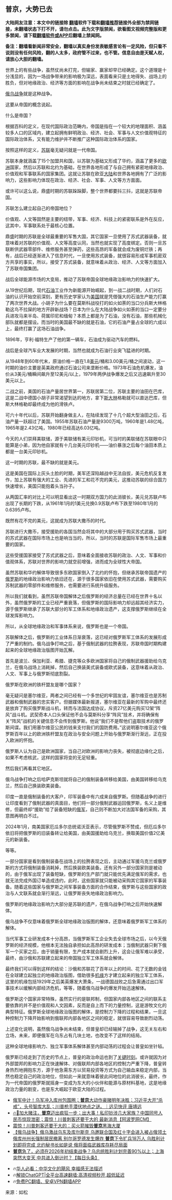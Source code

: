  <!-- 面包屑导航 --> <h2>普京，大势已去</h2> <p class="notice"><b>大陆网友注意：本文中的链接除 <a href="https://github.com/bannedbook/fanqiang" >翻墙</a>软件下载和<a href="https://github.com/killgcd/justmysocks/blob/master/README.md">翻墙推荐</a>链接外全部为禁网链接，未翻墙状态下打不开，请勿点击。此为文字版禁闻，欲看图文视频完整版和更多禁闻，请下载<a href="https://github.com/bannedbook/fanqiang">翻墙软件或APP</a>后翻墙上禁闻网。</p><p>备注：翻墙看新闻非常安全，翻墙以真实身份发表敏感言论有一定风险，但只看不说则没有任何风险，翻的人太多，政府管不过来，也不管。信息自由是天赋人权，请放心大胆的翻墙。</b></p>  <div class="entry"> <p>世界上的有些战争，虽然仗尚未打完，但输家、赢家却早已经确定。这个道理是十分浅显的，因为一场战争带来的影响极为深远，表面看来只是土地得失、战场上的胜负，但对地缘政治、经济等方面的影响在战争尚未结束之时就已经确定了。</p> <p><a href="https://www.bannedbook.org/bnews/tag/%e4%bf%84%e4%b9%8c%e6%88%98%e4%ba%89/" class="st_tag internal_tag" rel="tag" title="标签 俄乌战争 下的日志">俄乌战争</a>就是这种战争。</p> <p>这要从帝国的概念说起。</p> <p>什么是帝国？</p> <p>根据百科的定义，在现代国际政治范畴内，帝国是指在一个较大的地理面积、涵盖较多人口的区域内，建立起拥有鲜明政治、经济、社会、军事与人文价值观特征的国际政治体系，又有能力维护并不断推广这种国际政治体系的国家。</p> <p>按照这样的定义，<a href="https://www.bannedbook.org/bnews/tag/%E8%8B%8F%E8%81%94/" class="st_tag internal_tag" rel="tag" title="标签 苏联 下的日志">苏联</a>毫无疑问就是一代帝国。</p> <p>苏联本身就涵盖了15个加盟共和国，以苏联为基础又形成了华约，涵盖了更多的<a href="https://www.bannedbook.org/bnews/tag/%e6%ac%a7%e6%b4%b2/" class="st_tag internal_tag" rel="tag" title="标签 欧洲 下的日志">欧洲</a>国家，然后以苏联和北约为基础，在世界各地形成了与自己拥有紧密地缘政治、价值观和军事联系的国家集团。这就让苏联在欧亚<span class='wp_keywordlink_affiliate'><a href="https://www.bannedbook.org/" title="大陆" target="_blank">大陆</a></span>和世界各地拥有了广泛的影响力，这些影响力体现在政治、经济、社会、军事、人文等方方面面。</p> <p>或许可以这么说，鼎盛时期的苏联跺跺脚，整个世界都要抖三抖，这就是苏联帝国。</p> <p>苏联怎么建立起自己的帝国地位？</p> <p>价值观、人文等固然是主要的纽带，军事、经济、科技上的紧密联系是外在反应，这其中，军事联系处于最核心位置。</p> <p>鼎盛时期的苏联是全球最重要的军售大国，其它国家一旦使用了苏式武器装备，就意味着对苏联的价值观、人文等高度认同，当然也就实现了高度绑定。否则一旦苏联断供武器零部件、维修服务甚至弹药，这些高昂的军备就会成为废铜烂铁；再有，战后已经逐渐进入了信息时代，一旦使用苏式装备，就很容易形成军事机密双方共享的事实，所以，接受了苏式装备，就意味着从政治、经济、人文等方面加入了苏联帝国集团。</p> <p>战后全球能源市场的大变局，推动了苏联帝国全球地缘政治影响力的快速扩大。</p>  <p>从19世纪后期，现代<a href="https://www.bannedbook.org/bnews/tag/%E7%9F%B3%E6%B2%B9/" class="st_tag internal_tag" rel="tag" title="标签 石油 下的日志">石油</a>工业作为新能源开始崛起，到一战二战时期，人们对石油的认识开始空前深刻，更有历史学家认为<a href="https://www.bannedbook.org/bnews/tag/%e7%be%8e%e5%9b%bd/" class="st_tag internal_tag" rel="tag" title="标签 美国 下的日志">美国</a>就是凭借强大的石油生产能力打赢了两次世界大战。小胡子为什么要在莫斯科战役打的如火如荼的当口分兵斯大林格勒这鸟不拉屎的地方开辟新战场？日本为什么在大陆战争如火如荼的当口一定要分兵进攻马来半岛、荷属印尼和缅甸？本质上都是为了石油，没有石油，那些机械化部队就都是摆设。而当时的美国最不缺的就是石油，它的石油产量占全球的六成以上，最终打赢了这场石油战争。</p> <p>1896年，亨利·福特生产了他的第一辆车，石油成为驱动汽车的燃料。</p> <p>战后是全球汽车业大发展的时期，当然也就成为石油行业突飞猛进的时期。</p> <p>从1948年到60年代末，原油价格一直在1.8<a href="https://www.bannedbook.org/bnews/tag/%e7%be%8e%e5%85%83/" class="st_tag internal_tag" rel="tag" title="标签 美元 下的日志">美元</a>/桶和3.00美元/桶之间波动，这一时期的油价主要是英美政府通过石油公司来垄断价格。1973年石油危机爆发，油价从3美元/桶瞬间飙升至12美元/以上，1979年两伊战争爆发之后又迅速飙升至30美元以上。</p> <p>二战之前，美国的石油产量居世界第一，苏联居第二位，苏联主要的油田在巴库，这是二战中德国小胡子非常渴望到达的地方，拿下<span class='wp_keywordlink'><a href="https://www.bannedbook.org/forum2/topic1256.html" title="斯大林（上、中、下册）" target="_blank">斯大林</a></span>格勒就可以直达巴库，但斯大林格勒却最终成为他的滑铁卢。</p> <p>可六十年代以后，苏联开始翻身做主人，在陆续发现了十几个超大型油田之后，石油产量一跃超过了美国。1955年苏联石油产量是9300万吨，1960年是1.48亿吨，1965年是2.43亿吨，1980年已经高达6.03亿吨。</p> <p>今天的人们崇拜美联储，源于美联储有美元印钞机，可当时的美联储在苏联眼中只能算是小弟，因为他自家就有十几台美元印钞机——油价暴涨之后每个油田本质上都是一台美元印钞机。</p> <p>这一时期的苏联，最不缺的就是美元。</p> <p>这是美国在国际上灰头土脸的时期，美军还深陷越战中无法自拔，美元危机反复发作，加上苏联有强大的工业、先进的军工和花不完的美元，这推动苏联的综合国力快速增长，美国只能抱着头当孙子。</p> <p>从两国汇率的对比上可以明显看出这一时期双方国力的此消彼长，美元兑苏联卢布出现了长期的下跌，从1961年1月的1美元兑换0.9苏联卢布下跌至1980年1月的0.6395卢布。</p> <p>既然有花不完的美元，这就成为苏联大撒币的时代。</p> <p>苏联进行大撒币，接受援助的各国当然会将其中的大部分用于购买苏式武器，当时的苏式武器在国际市场上也是响当当的，所以，当时的苏联是国际军售市场上最重要的国家。</p>  <p>这些受援国家接受了苏式武器之后，意味着全面接收苏联的政治、人文、军事和价值观体系，苏联对世界的影响力就空前增强，进而成为全球性大帝国。</p> <p>虽然苏联和华约解体导致很多东欧国家倒入了北约的怀抱，但继承苏联帝国遗产的<a href="https://www.bannedbook.org/bnews/tag/%e4%bf%84%e7%bd%97%e6%96%af/" class="st_tag internal_tag" rel="tag" title="标签 俄罗斯 下的日志">俄罗斯</a>的地缘政治影响力依旧还在，源于很多国家依旧在使用苏式武器，需要购买苏制武器的零部件和维修服务，也需要进行系统升级服务。</p> <p>所以我们就看到，虽然苏联帝国解体之后俄罗斯的经济总量在已经在世界十名以外，虽然俄罗斯的工业已经严重衰落，但俄罗斯的国际影响力却远超其经济实力，源于俄罗斯继承了苏联大部分的军工体系和地缘政治遗产，这支撑俄罗斯继续在全球发挥影响力。</p> <p>所以，从全球地缘政治和军事体系来说，俄罗斯也是一个帝国。</p> <p>苏联解体之后，俄罗斯的工业体系日渐衰落，这已经对俄罗斯军工体系的发展形成了严重的制约。俄乌战争打响之后，基于俄制武器的拉胯表现，苏联帝国时期构建起来的全球地缘政治版图开始瓦解。</p> <p>首先是波兰、保加利亚、希腊、捷克等众多欧洲国家将自己的俄制武器援助给乌克兰，在俄乌战场上消耗掉，然后自己换装美式装备或欧式装备，这意味着从政治、人文、军事上与俄罗斯彻底割裂。</p> <p>俄罗斯在欧洲的铁杆盟友是哪个国家？</p> <p>毫无疑问是塞尔维亚，两者之间已经有一个多世纪的牢固友谊，塞尔维亚也是苏制武器和俄制武器的忠实客户。但据媒体最新报道，塞尔维亚在最新的军购中最终还是放弃了购买俄罗斯战斗机，转而与法国达成协议，斥资27亿美元购买12架“阵风”战斗机。武契奇本人口头保证他不会与莫斯科分享“阵风”技术，并将确保有关“阵风”战机的关键信息不会传到俄罗斯。他说“我们不是帮他们盗取技术的俄罗斯间谍。我们用塞尔维亚公民的钱来支付我们的国防费用。”这说明塞尔维亚这个俄罗斯百年以上的欧洲铁杆盟友在政治与安全问题上开始与俄罗斯渐行渐远，正在投入欧洲的怀抱。</p> <p>俄罗斯人认为自己是欧洲国家，当自己对欧洲的影响力丧失，被彻底边缘化之后，如果不考虑核武，这样的国家将变的无足轻重。</p> <p>然后我们再看其它地区。</p> <p>俄乌战争打响之后哈萨克斯坦就将自己的俄制装备转移给美国，由美国转移给乌克兰，然后自己换装欧美装备。</p> <p>印度一直是俄制装备的大客户，印军装备中有六成来自俄罗斯。但随着战争的进行让印度看到了俄制武器的真面目，他们将一部分俄制武器运回俄罗斯，名义上是维修，但最终却“援助”给了装备短缺的<a href="https://www.bannedbook.org/bnews/tag/%e4%bf%84%e5%86%9b/" class="st_tag internal_tag" rel="tag" title="标签 俄军 下的日志">俄军</a>，自己则不断加大对法国军备的采购，其意图再明白不过。</p>  <p>2024年1月，南美国家厄瓜多尔总统诺沃亚表示，尽管俄罗斯不赞成，但厄瓜多尔依旧将把俄罗斯的旧装备转让给美国，由美国援助给乌克兰，换取美国价值2亿美元的新装备。</p> <p>等等。</p> <p>一部分国家是看到俄制装备在战场上的拉胯表现之后，主动通过军援乌克兰或俄罗斯的方式将俄制装备消耗掉，然后换装欧美装备。还有另外一部分国家则是被动的，由于俄军出现了装备短缺，俄罗斯的生产部门就只能优先满足俄军的需求，也就无法完成外国订单造成违约，此时，这些国家就只能被动采购其它国家的军事装备。随着这些国家与俄罗斯之间军事装备方面的合作结束，俄罗斯与这些国家的政治与人文联系就会渐行渐远，让俄罗斯丧失地缘政治影响力。</p> <p>俄罗斯的地缘政治影响力大部分是苏联的遗产，在俄乌战争打响之后开始快速解体。</p> <p>俄乌战争不仅意味着俄罗斯全球地缘政治版图的解体，还意味着俄罗斯军工体系的解体。</p> <p>当代军事工业研发成本十分高昂，当俄罗斯军工企业失去全球市场之后，以今天俄罗斯的经济规模，他根本无法独自承担如此高昂的研发成本；当俄制武器只剩下俄军一个买家之后，由于销量有限，生产成本就会剧烈上升，这会让俄军难以承受，最终，由沙俄和苏联建立起来的帝国独立军工体系就会解体。</p> <p>最终我们可以得到这样的结论：沙俄和苏联花了百年以上的时间、花了无数的金钱在全球建立起独立的地缘政治版图，借助很多<span class='wp_keywordlink'><a href="https://www.bannedbook.org/forum11/topic248.html" title="禁片：情为何物？生死相许？自由电影《机缘》下载、在线观看" target="_blank">机缘</a></span>方才建立起来的独立军工体系，这里的机缘包括1929年之后美英爆发大萧条，一战德国战败之后急需通过出口军事技术以缓解内部经济危机，等等，随着俄乌战争的爆发开始迅速解体。</p> <p>俄罗斯这个国家非常特殊，虽然实行的是联邦制，但国家内部各地区之间的联系主要依靠的并不是价值观和人文因素，反而是自上而下的力量控制，这是游牧文化的典型特征。俄罗斯全球地缘政治版图的解体，是控制力下降的过程和结果，一旦这种控制力下降开始影响到俄联邦内部各地区之间的稳定，就很容易导致剧烈动荡。</p> <p>上述变化说明，虽然俄乌战争尚未结束，但普皇却已经输掉了战争，这无关左右和立场，未来，即便俄军在乌东占有几块土地，也改变不了这样的结局。</p> <p>这种全球地缘影响力、独立军事体系解体甚至内部动荡的过程会让普皇如坐针毡。</p> <p>俄罗斯已经走到了历史的节点上，普皇的政治命运也到了<span class='wp_keywordlink'><a href="https://www.bannedbook.org/forum2/topic151.html" title="关键时刻：李鹏日记" target="_blank">关键时刻</a></span>。或许就因为对外部盟邦的影响力正在快速解体、对俄联邦内部各地区的控制力严重下降，普皇转身热烈地拥抱东方，源于他急需东方以贸易投资等方式为自己输血来稳定内部，当然也稳定自己的政治地位，但如此一来就意味着彼此间地位的此消彼长，最终，作为一代帝国的俄罗斯就摇身一变成为东大的小伙伴和能源与原材料基地，这是地缘政治力量的剧变，也是东大崛起于欧亚大陆的过程。</p> <!--<div id="taboola-mid-1"></div>--><ul class='op-related-articles' title='相关阅读'> <li><a href='https://www.bannedbook.org/bnews/sohnews/20240918/2090096.html' target='_blank'>俄军中计！乌军冲入库州包围圈；<b>普京</b>大动作豪赌明年决胜；习近平大开“杀戒”，头号智库大乱；川普枪手潜伏地点之谜。｜远见快评 唐靖远</a></li> <li><a href='https://www.bannedbook.org/bnews/bannedvideo/20240917/2089826.html' target='_blank'>🔥🎯加大赌注，<b>普京</b>迈出疯狂一步；出大事！私印钞涉几大家族？中国同号人民币惊现泄密；震惊！川普刺客还要干大的 最新消息【阿波罗网CM】</a></li> <li><a href='https://www.bannedbook.org/bnews/topimagenews/20240917/2089741.html' target='_blank'>震惊！川普刺客还要干大的：买火箭摧毁<b>普京</b>黑海大厦</a></li> <li><a href='https://www.bannedbook.org/bnews/baitai/20240917/2089690.html' target='_blank'>【俄乌战争】俄乌激战乌东及库尔斯克 乌邀联合国及红十字会进入被占俄领土 俄库州州长强制居民撤离 别尔哥罗德发生爆炸 <b>普京</b>下令扩兵18万人 乌胜利计划即将完成 北约秘书长如是说 俄将面临武器库存耗尽局面</a></li> <li><a href='https://www.bannedbook.org/bnews/bannedvideo/20240917/2089666.html' target='_blank'><b>普京</b>急了，必须在2026年初结束战争？乌总统胜利计划完善90%以上；上海突然大变天 中共进入倒计时？【每日头条】</a></li> </ul> <ul class="texttj"> <!--<li>🔥<a href="https://www.bannedbook.org/bnews/ssgc/20230219/1850782.html" target="_blank">法国犹太老板：神告诉我们，只有一位中国人能救人类</a></li>--> <li>🔥<a href="https://www.bannedbook.org/bnews/comments/20220220/1694796.html" target="_blank">华人必看：中华文化的飓风 幸福感无法描述</a></li> <li>🔥<a href="https://github.com/bannedbook/fanqiang/wiki/V2ray%E6%9C%BA%E5%9C%BA" target="_blank">解锁ChatGPT|全平台高速翻墙:高清视频秒开,超低延迟</a></li> <li>🔥<a href="https://github.com/bannedbook/fanqiang/wiki/%E7%A6%81%E9%97%BB%E7%BD%91%E5%AE%89%E5%8D%93%E7%BF%BB%E5%A2%99%E6%96%B0%E9%97%BBAPP" target="_blank">免费PC翻墙、安卓VPN翻墙APP</a></li> </ul><p class="src-info">来源：如松 </p> <a name='sharetosocial'></a> <div style="margin-bottom:5px;padding-bottom:5px;clear:both"> <div id="archive-pix-1" class="banner-ads"> <!-- AuctionX Display platform tag START --> <div id="27602x728x90x621x_ADSLOT1" clicktrack="%%CLICK_URL_ESC%%"></div>  <!-- AuctionX Display platform tag END --> </div> <div id="archive-pix-2" class="banner-ads"> <!-- AuctionX Display platform tag START --> <div id="27556x300x250x621x_ADSLOT1" clicktrack="%%CLICK_URL_ESC%%" style="margin:0 auto;text-align:center"></div>  <!-- AuctionX Display platform tag END --> </div> </div>  <div id="archive-pix-1" class="banner-ads"> <!-- AuctionX Display platform tag START --> <div id="27603x728x90x621x_ADSLOT1" clicktrack="%%CLICK_URL_ESC%%"></div>  <!-- AuctionX Display platform tag END --> </div> </div><!--END ENTRY--> 